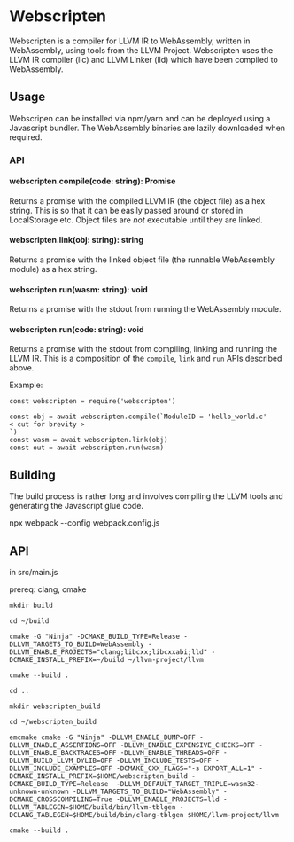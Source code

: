 # Webscripten
Webscripten is a compiler for LLVM IR to WebAssembly, written in WebAssembly, using tools from the LLVM Project.
Webscripten uses the LLVM IR compiler (llc) and LLVM Linker (lld) which have been compiled to WebAssembly.

## Usage
Webscripen can be installed via npm/yarn and can be deployed using a Javascript bundler. 
The WebAssembly binaries are lazily downloaded when required.

### API
#### webscripten.compile(code: string): Promise<string>
Returns a promise with the compiled LLVM IR (the object file) as a hex string.
This is so that it can be easily passed around or stored in LocalStorage etc.
Object files are *not* executable until they are linked.  

#### webscripten.link(obj: string): string
Returns a promise with the linked object file (the runnable WebAssembly module) as a hex string.

#### webscripten.run(wasm: string): void
Returns a promise with the stdout from running the WebAssembly module.

#### webscripten.run(code: string): void
Returns a promise with the stdout from compiling, linking and running the LLVM IR.
This is a composition of the `compile`, `link` and `run` APIs described above.

Example:
```
const webscripten = require('webscripten')

const obj = await webscripten.compile(`ModuleID = 'hello_world.c'
< cut for brevity >
`)
const wasm = await webscripten.link(obj)
const out = await webscripten.run(wasm)
```

## Building

The build process is rather long and involves compiling the LLVM tools and generating the Javascript glue code.

npx webpack --config webpack.config.js

## API
in src/main.js

prereq: clang, cmake

```
mkdir build

cd ~/build

cmake -G "Ninja" -DCMAKE_BUILD_TYPE=Release -DLLVM_TARGETS_TO_BUILD=WebAssembly -DLLVM_ENABLE_PROJECTS="clang;libcxx;libcxxabi;lld" -DCMAKE_INSTALL_PREFIX=~/build ~/llvm-project/llvm 

cmake --build .

cd ..

mkdir webscripten_build

cd ~/webscripten_build

emcmake cmake -G "Ninja" -DLLVM_ENABLE_DUMP=OFF -DLLVM_ENABLE_ASSERTIONS=OFF -DLLVM_ENABLE_EXPENSIVE_CHECKS=OFF -DLLVM_ENABLE_BACKTRACES=OFF -DLLVM_ENABLE_THREADS=OFF -DLLVM_BUILD_LLVM_DYLIB=OFF -DLLVM_INCLUDE_TESTS=OFF -DLLVM_INCLUDE_EXAMPLES=OFF -DCMAKE_CXX_FLAGS="-s EXPORT_ALL=1" -DCMAKE_INSTALL_PREFIX=$HOME/webscripten_build -DCMAKE_BUILD_TYPE=Release  -DLLVM_DEFAULT_TARGET_TRIPLE=wasm32-unknown-unknown -DLLVM_TARGETS_TO_BUILD="WebAssembly" -DCMAKE_CROSSCOMPILING=True -DLLVM_ENABLE_PROJECTS=lld -DLLVM_TABLEGEN=$HOME/build/bin/llvm-tblgen -DCLANG_TABLEGEN=$HOME/build/bin/clang-tblgen $HOME/llvm-project/llvm

cmake --build .
```